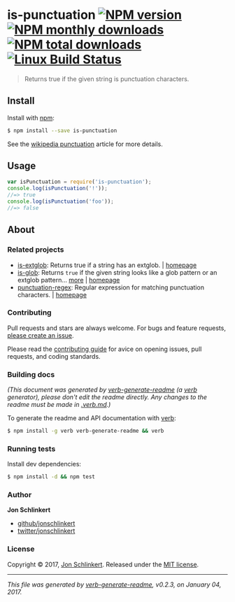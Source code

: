 # is-punctuation [![NPM version](https://img.shields.io/npm/v/is-punctuation.svg?style=flat)](https://www.npmjs.com/package/is-punctuation) [![NPM monthly downloads](https://img.shields.io/npm/dm/is-punctuation.svg?style=flat)](https://npmjs.org/package/is-punctuation)  [![NPM total downloads](https://img.shields.io/npm/dt/is-punctuation.svg?style=flat)](https://npmjs.org/package/is-punctuation) [![Linux Build Status](https://img.shields.io/travis/jonschlinkert/is-punctuation.svg?style=flat&label=Travis)](https://travis-ci.org/jonschlinkert/is-punctuation)

> Returns true if the given string is punctuation characters.

## Install

Install with [npm](https://www.npmjs.com/):

```sh
$ npm install --save is-punctuation
```

See the [wikipedia punctuation](https://en.wikipedia.org/wiki/Punctuation) article for more details.

## Usage

```js
var isPunctuation = require('is-punctuation');
console.log(isPunctuation('!'));
//=> true
console.log(isPunctuation('foo'));
//=> false
```

## About

### Related projects

* [is-extglob](https://www.npmjs.com/package/is-extglob): Returns true if a string has an extglob. | [homepage](https://github.com/jonschlinkert/is-extglob "Returns true if a string has an extglob.")
* [is-glob](https://www.npmjs.com/package/is-glob): Returns `true` if the given string looks like a glob pattern or an extglob pattern… [more](https://github.com/jonschlinkert/is-glob) | [homepage](https://github.com/jonschlinkert/is-glob "Returns `true` if the given string looks like a glob pattern or an extglob pattern. This makes it easy to create code that only uses external modules like node-glob when necessary, resulting in much faster code execution and initialization time, and a bet")
* [punctuation-regex](https://www.npmjs.com/package/punctuation-regex): Regular expression for matching punctuation characters. | [homepage](https://github.com/regexhq/punctuation-regex "Regular expression for matching punctuation characters.")

### Contributing

Pull requests and stars are always welcome. For bugs and feature requests, [please create an issue](../../issues/new).

Please read the [contributing guide](.github/contributing.md) for avice on opening issues, pull requests, and coding standards.

### Building docs

_(This document was generated by [verb-generate-readme](https://github.com/verbose/verb-generate-readme) (a [verb](https://github.com/verbose/verb) generator), please don't edit the readme directly. Any changes to the readme must be made in [.verb.md](.verb.md).)_

To generate the readme and API documentation with [verb](https://github.com/verbose/verb):

```sh
$ npm install -g verb verb-generate-readme && verb
```

### Running tests

Install dev dependencies:

```sh
$ npm install -d && npm test
```

### Author

**Jon Schlinkert**

* [github/jonschlinkert](https://github.com/jonschlinkert)
* [twitter/jonschlinkert](http://twitter.com/jonschlinkert)

### License

Copyright © 2017, [Jon Schlinkert](https://github.com/jonschlinkert).
Released under the [MIT license](LICENSE).

***

_This file was generated by [verb-generate-readme](https://github.com/verbose/verb-generate-readme), v0.2.3, on January 04, 2017._